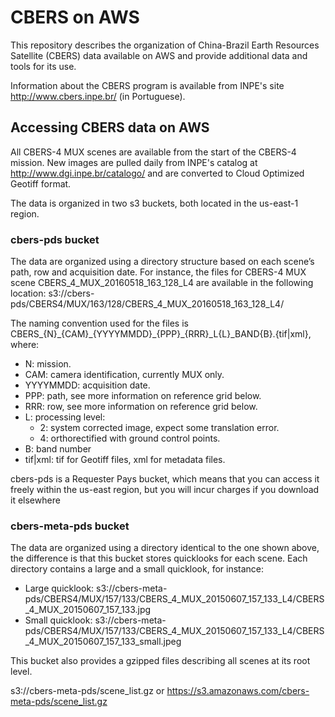 # CBERS on AWS

This repository describes the organization of China-Brazil Earth Resources Satellite (CBERS) data available on AWS and provide additional data and tools for its use.

Information about the CBERS program is available from INPE's site http://www.cbers.inpe.br/ (in Portuguese).

## Accessing CBERS data on AWS

All CBERS-4 MUX scenes are available from the start of the CBERS-4 mission. New images are pulled daily from INPE's catalog at http://www.dgi.inpe.br/catalogo/ and are converted to Cloud Optimized Geotiff format.

The data is organized in two s3 buckets, both located in the us-east-1 region.

### cbers-pds bucket

The data are organized using a directory structure based on each scene’s path, row and acquisition date. For instance, the files for CBERS-4 MUX scene CBERS_4_MUX_20160518_163_128_L4 are available in the following location: s3://cbers-pds/CBERS4/MUX/163/128/CBERS_4_MUX_20160518_163_128_L4/

The naming convention used for the files is  CBERS\_{N}\_{CAM}\_{YYYYMMDD}\_{PPP}\_{RRR}\_L{L}\_BAND{B}.{tif|xml}, where:
- N: mission.
- CAM: camera identification, currently MUX only.
- YYYYMMDD: acquisition date.
- PPP: path, see more information on reference grid below.
- RRR: row, see more information on reference grid below.
- L: processing level:
  - 2: system corrected image, expect some translation error.
  - 4: orthorectified with ground control points.
- B: band number
- tif|xml: tif for Geotiff files, xml for metadata files.

cbers-pds is a Requester Pays bucket, which means that you can access it freely within the us-east region, but you will incur charges if you download it elsewhere

### cbers-meta-pds bucket

The data are organized using a directory identical to the one shown above, the difference is that this bucket stores quicklooks for each scene. Each directory contains a large and a small quicklook, for instance:

- Large quicklook: s3://cbers-meta-pds/CBERS4/MUX/157/133/CBERS_4_MUX_20150607_157_133_L4/CBERS_4_MUX_20150607_157_133.jpg
- Small quicklook: s3://cbers-meta-pds/CBERS4/MUX/157/133/CBERS_4_MUX_20150607_157_133_L4/CBERS_4_MUX_20150607_157_133_small.jpeg

This bucket also provides a gzipped files describing all scenes at its root level.

s3://cbers-meta-pds/scene_list.gz or https://s3.amazonaws.com/cbers-meta-pds/scene_list.gz



